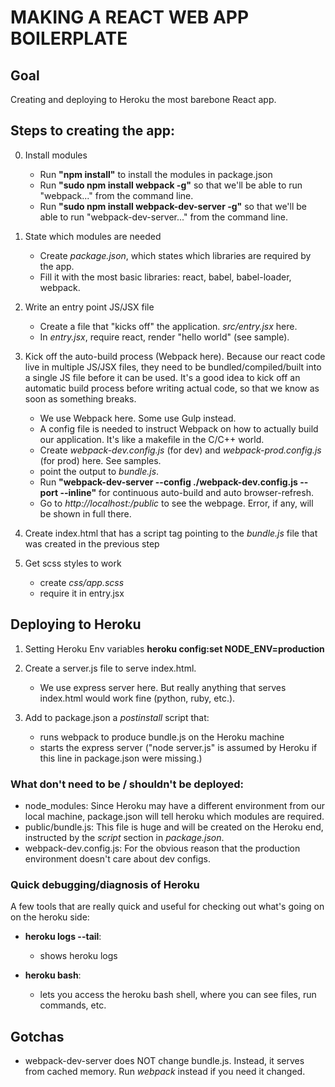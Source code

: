 # MAKING A REACT WEB APP BOILERPLATE

## Goal
Creating and deploying to Heroku the most barebone React app.

## Steps to creating the app:

0. Install modules
    - Run **"npm install"** to install the modules in package.json
    - Run **"sudo npm install webpack -g"** so that we'll be able to run "webpack..." from the command line.  
    - Run **"sudo npm install webpack-dev-server -g"** so that we'll be able to run "webpack-dev-server..." from the command line.  

1. State which modules are needed
    - Create *package.json*, which states which libraries are required by the app.
    - Fill it with the most basic libraries: react, babel, babel-loader, webpack. 

2. Write an entry point JS/JSX file
    - Create a file that "kicks off" the application. *src/entry.jsx* here.
    - In *entry.jsx*, require react, render "hello world" (see sample).

3. Kick off the auto-build process (Webpack here).
    Because our react code live in multiple JS/JSX files, they need to be bundled/compiled/built into a single JS file before it can be used. It's a good idea to kick off an automatic build process before writing actual code, so that we know as soon as something breaks.
    - We use Webpack here. Some use Gulp instead.
    - A config file is needed to instruct Webpack on how to actually build our application. It's like a makefile in the C/C++ world.
    - Create *webpack-dev.config.js* (for dev) and *webpack-prod.config.js* (for prod) here. See samples.
    - point the output to *bundle.js*.
    - Run **"webpack-dev-server --config ./webpack-dev.config.js --port <portnumber> --inline"** for continuous auto-build and auto browser-refresh.
    - Go to *http://localhost:<portnumber>/public* to see the webpage. Error, if any, will be shown in full there.  

4. Create index.html that has a script tag pointing to the *bundle.js* file that was created in the previous step 

5. Get scss styles to work
    - create *css/app.scss*
    - require it in entry.jsx

## Deploying to Heroku

1. Setting Heroku Env variables
    **heroku config:set NODE_ENV=production**

2. Create a server.js file to serve index.html.
    - We use express server here. But really anything that serves index.html would work fine (python, ruby, etc.).

3. Add to package.json a *postinstall* script that:
    - runs webpack to produce bundle.js on the Heroku machine
    - starts the express server ("node server.js" is assumed by Heroku if this line in package.json were missing.) 


### What don't need to be / shouldn't be deployed:
- node_modules:
    Since Heroku may have a different environment from our local machine, package.json will tell heroku which modules are required.
- public/bundle.js:
    This file is huge and will be created on the Heroku end, instructed by the *script* section in *package.json*.
- webpack-dev.config.js:
    For the obvious reason that the production environment doesn't care about dev configs.

### Quick debugging/diagnosis of Heroku
A few tools that are really quick and useful for checking out what's going on on the heroku side:

- **heroku logs --tail**:
    - shows heroku logs

- **heroku bash**:
    - lets you access the heroku bash shell, where you can see files, run commands, etc.

## Gotchas
- webpack-dev-server does NOT change bundle.js. Instead, it serves from cached memory. Run *webpack* instead if you need it changed.